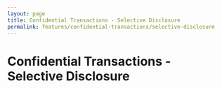 ```yaml
---
layout: page
title: Confidential Transactions - Selective Disclosure
permalink: features/confidential-transactions/selective-disclosure
---
```


# Confidential Transactions - Selective Disclosure


